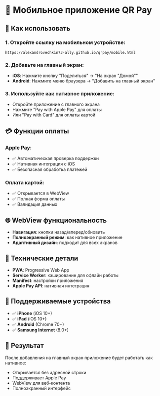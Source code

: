 # 📱 Мобильное приложение QR Pay

## 🚀 Как использовать

### 1. **Откройте ссылку на мобильном устройстве**:
```
https://alexandrovechkin73-ally.github.io/qrpay/mobile.html
```

### 2. **Добавьте на главный экран**:
- **iOS**: Нажмите кнопку "Поделиться" → "На экран "Домой""
- **Android**: Нажмите меню браузера → "Добавить на главный экран"

### 3. **Используйте как нативное приложение**:
- Откройте приложение с главного экрана
- Нажмите "Pay with Apple Pay" для оплаты
- Или "Pay with Card" для оплаты картой

## 💳 Функции оплаты

### **Apple Pay**:
- ✅ Автоматическая проверка поддержки
- ✅ Нативная интеграция с iOS
- ✅ Безопасная обработка платежей

### **Оплата картой**:
- ✅ Открывается в WebView
- ✅ Полная форма оплаты
- ✅ Валидация данных

## 🌐 WebView функциональность

- **Навигация**: кнопки назад/вперед/обновить
- **Полноэкранный режим**: как нативное приложение
- **Адаптивный дизайн**: подходит для всех экранов

## 🔧 Технические детали

- **PWA**: Progressive Web App
- **Service Worker**: кэширование для офлайн работы
- **Manifest**: настройки приложения
- **Apple Pay API**: нативная интеграция

## 📱 Поддерживаемые устройства

- ✅ **iPhone** (iOS 10+)
- ✅ **iPad** (iOS 10+)
- ✅ **Android** (Chrome 70+)
- ✅ **Samsung Internet** (8.0+)

## 🎯 Результат

После добавления на главный экран приложение будет работать как нативное:
- Открывается без адресной строки
- Поддерживает Apple Pay
- WebView для веб-контента
- Полноэкранный интерфейс
